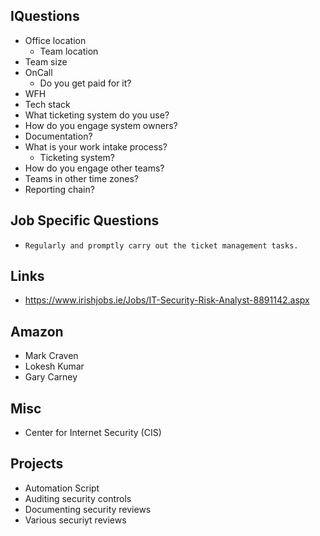 ## IQuestions

* Office location
    * Team location
* Team size
* OnCall
	* Do you get paid for it?
* WFH
* Tech stack
* What ticketing system do you use?
* How do you engage system owners?
* Documentation?
* What is your work intake process?
	* Ticketing system?
* How do you engage other teams?
* Teams in other time zones?
* Reporting chain?

## Job Specific Questions

* `Regularly and promptly carry out the ticket management tasks.`

## Links

* https://www.irishjobs.ie/Jobs/IT-Security-Risk-Analyst-8891142.aspx

## Amazon

* Mark Craven
* Lokesh Kumar
* Gary Carney

## Misc

* Center for Internet Security (CIS)

## Projects

* Automation Script
* Auditing security controls
* Documenting security reviews
* Various securiyt reviews